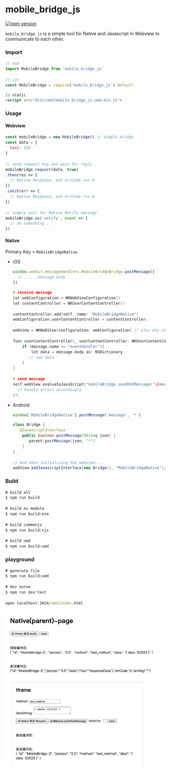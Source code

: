 # mobile_bridge_js 
[![npm version](https://badge.fury.io/js/mobile_bridge_js.svg)](//npmjs.com/package/mobile_bridge_js)     

`mobile_bridge_js` is a simple tool for Native and Javascript in Webview to communicate to each other.

### Import
```js
// esm
import MobileBridge from 'mobile_bridge_js'

// cjs
const MobileBridge = require('mobile_bridge_js').default
```
```html
// static
<script src="dist/umd/mobile_bridge_js.umd.min.js">
```

### Usage

#### Webview
```js
const mobileBridge = new MobileBridge() // simple bridge
const data = {
  test: 123
}

// send request msg and wait for reply
mobileBridge.request(data, true) 
.then(res => {
  // Native Response, and errCode === 0
})
.catch(err => {
  // Native Response, and errCode !== 0
})

// simply wait for Native Notify message
mobileBridge.on('notify', event => {
  // do something...
})
```

#### Native
Primary Key = `MobileBridgeNative`
* iOS
  ```js
  window.webkit.messageHandlers.MobileBridgeBridge.postMessage({
    // ......message body
  })
   ```
  ```c
  # receive message
  let webConfiguration = WKWebViewConfiguration()
  let contentController = WKUserContentController()

  contentController.add(self, name: "MobileBridgeNative")
  webConfiguration.userContentController = contentController;

  webView = WKWebView(configuration: webConfiguration) // plus any other settings

  func userContentController(_ userContentController: WKUserContentController, didReceive message: WKScriptMessage) {
      if (message.name == "eventHandler"){
          let data = message.body as! NSDictionary
         // use data
      }
  }

  # send message
  self.webView.evaluateJavaScript("mobileBridge.sendXXXMessage('\(message)');", completionHandler: { (result, error) in
    // handle errors accordingly
  });
  ```
  
* Android
    ```js
    window['MobileBridgeNative'].postMessage('message', '*')
    ```
    ```java
    class Bridge {
       @JavascriptInterface
        public boolean postMessage(String json) {
           parent.postMessage(json, "*")
        }
    }
    
    // And when initializing the webview... 
    webView.addJavascriptInterface(new Bridge(), "MobileBridgeNative");
    ```

### Build
```bat
# build all
$ npm run build

# build es module
$ npm run build:esm

# build commonjs
$ npm run build:cjs

# build umd
$ npm run build:umd
```

### playground
```bat
# generate file
$ npm run build:umd

# dev serve
$ npm run dev:test

open localhost:1024/umd/index.html
```
![](https://raw.githubusercontent.com/HXWfromDJTU/blog/master/blog_assets/mobile_bridge_playground.png)
